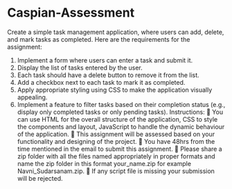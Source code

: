 ﻿# Caspian-Assessment
Create a simple task management application, where users can add, delete, and mark tasks as
completed. Here are the requirements for the assignment:
1. Implement a form where users can enter a task and submit it.
2. Display the list of tasks entered by the user.
3. Each task should have a delete button to remove it from the list.
4. Add a checkbox next to each task to mark it as completed.
5. Apply appropriate styling using CSS to make the application visually appealing.
6. Implement a feature to filter tasks based on their completion status (e.g., display only
completed tasks or only pending tasks).
Instructions:
 You can use HTML for the overall structure of the application, CSS to style the
components and layout, JavaScript to handle the dynamic behaviour of the
application.
 This assignment will be assessed based on your functionality and designing of the
project.
 You have 48hrs from the time mentioned in the email to submit this assignment.
 Please share a zip folder with all the files named appropriately in proper formats and
name the zip folder in this format your_name.zip for example Navni_Sudarsanam.zip.
 If any script file is missing your submission will be rejected.
